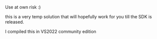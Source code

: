 Use at own risk :)

this is a very temp solution that will hopefully work for you till the SDK is released.

I compiled this in VS2022 community edition
